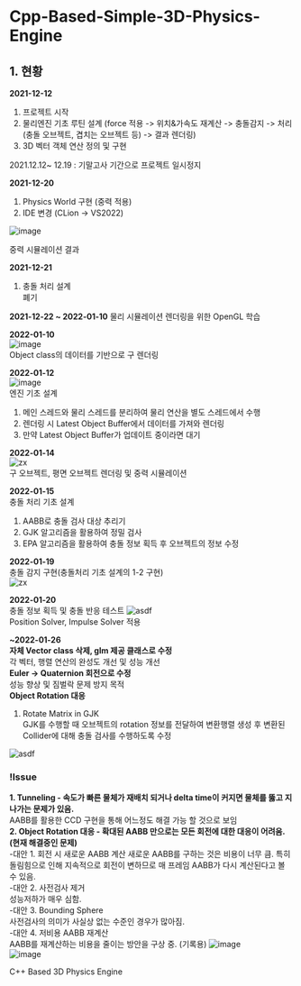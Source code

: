 # Cpp-Based-Simple-3D-Physics-Engine

## 1. 현황
**2021-12-12** 
1) 프로젝트 시작
2) 물리엔진 기초 루틴 설계 (force 적용 -> 위치&가속도 재계산 -> 충돌감지 -> 처리(충돌 오브젝트, 겹치는 오브젝트 등) -> 결과 렌더링)
3) 3D 벡터 객체 연산 정의 및 구현

2021.12.12~ 12.19 : 기말고사 기간으로 프로젝트 일시정지

**2021-12-20**
1) Physics World 구현 (중력 적용)
2) IDE 변경 (CLion -> VS2022)

![image](https://user-images.githubusercontent.com/46223506/146803365-e6c72aa2-a3ef-41e3-b035-a20a40540614.png)

중력 시뮬레이션 결과

**2021-12-21**
1) 충돌 처리 설계   
폐기
   
**2021-12-22 ~ 2022-01-10**
물리 시뮬레이션 렌더링을 위한 OpenGL 학습

**2022-01-10**   
![image](https://user-images.githubusercontent.com/46223506/148786982-a306a8da-907e-45b1-8579-57095c0ed812.png)   
Object class의 데이터를 기반으로 구 렌더링

**2022-01-12**   
![image](https://user-images.githubusercontent.com/46223506/149158898-c2fc7524-8633-44b7-9c66-761d5a346f59.png)   
엔진 기초 설계   
1. 메인 스레드와 물리 스레드를 분리하여 물리 연산을 별도 스레드에서 수행   
2. 렌더링 시 Latest Object Buffer에서 데이터를 가져와 렌더링
3. 만약 Latest Object Buffer가 업데이트 중이라면 대기

**2022-01-14**   
![zx](https://user-images.githubusercontent.com/46223506/149777949-838147f0-79d1-4ea5-b2aa-3aea06e384be.gif)   
구 오브젝트, 평면 오브젝트 렌더링 및 중력 시뮬레이션   

**2022-01-15**  
충돌 처리 기초 설계   
1. AABB로 충돌 검사 대상 추리기
2. GJK 알고리즘을 활용하여 정밀 검사
3. EPA 알고리즘을 활용하여 충돌 정보 획득 후 오브젝트의 정보 수정   

**2022-01-19**   
충돌 감지 구현(충돌처리 기초 설계의 1-2 구현)   
![zx](https://user-images.githubusercontent.com/46223506/150134210-315397b0-b4d0-40ff-b7b5-f164e03eae64.gif)   

**2022-01-20**   
충돌 정보 획득 및 충돌 반응 테스트
![asdf](https://user-images.githubusercontent.com/46223506/150374570-2db3113c-70b0-41c0-8f9b-a68a55a10b27.gif)   
Position Solver, Impulse Solver 적용   

**~2022-01-26**   
**자체 Vector class 삭제, glm 제공 클래스로 수정**   
각 벡터, 행렬 연산의 완성도 개선 및 성능 개선   
**Euler -> Quaternion 회전으로 수정**   
성능 향상 및 짐벌락 문제 방지 목적   
**Object Rotation 대응**   
1. Rotate Matrix in GJK   
GJK를 수행할 때 오브젝트의 rotation 정보를 전달하여 변환행렬 생성 후 변환된 Collider에 대해 충돌 검사를 수행하도록 수정   

![asdf](https://user-images.githubusercontent.com/46223506/151125084-a2da8714-0c9a-47a9-bb15-8257100688c3.gif)   

### !Issue
**1. Tunneling - 속도가 빠른 물체가 재배치 되거나 delta time이 커지면 물체를 뚫고 지나가는 문제가 있음.**   
AABB를 활용한 CCD 구현을 통해 어느정도 해결 가능 할 것으로 보임   
**2. Object Rotation 대응 - 확대된 AABB 만으로는 모든 회전에 대한 대응이 어려움.(현재 해결중인 문제)**   
-대안 1. 회전 시 새로운 AABB 계산
새로운 AABB를 구하는 것은 비용이 너무 큼. 특히 돌림힘으로 인해 지속적으로 회전이 변하므로 매 프레임 AABB가 다시 계산된다고 볼 수 있음.   
-대안 2. 사전검사 제거   
성능저하가 매우 심함.   
-대안 3. Bounding Sphere   
사전검사의 의미가 사실상 없는 수준인 경우가 많아짐.   
-대안 4. 저비용 AABB 재계산   
AABB를 재계산하는 비용을 줄이는 방안을 구상 중.
(기록용)
![image](https://user-images.githubusercontent.com/46223506/151185863-98e0aff2-3068-463b-b444-482b9ec281ed.png)   
![image](https://user-images.githubusercontent.com/46223506/151307793-1f55520c-329e-488e-88a1-c686d73aa163.png)   



C++ Based 3D Physics Engine
